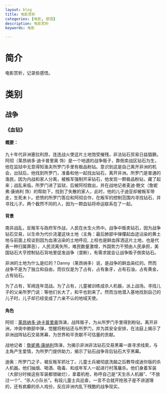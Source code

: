```yaml
---
layout: blog
title: 电影赏析
categories: [电影, 感悟]
description: 电影赏析
keywords: 电影

---
```




# 简介

电影赏析，记录些感悟。



# 类别

## 战争

### 《血钻》

#### 概要：

九十年代非洲塞拉利昂，连连战火使这片土地饱受摧残，非法钻石贸易日益猖獗。阿彻（莱昂纳多·迪卡普里奥 饰）是一个地道的战争贩子，靠倒卖战区钻石为生，他在监狱中无意得知渔夫所罗门手里有极品粉钻。意识到这是自己离开非洲的机会，出狱后，他找到所罗门，准备和他一起找出钻石，离开非洲。所罗门是普通的渔民，因为内战和家人分离，被叛军强制开采钻石，他发现一颗极品粉钻，藏了起来；战乱来临，所罗门进了监狱，后被阿彻救出，并在战地记者麦迪·鲍文（詹妮弗·康纳利 饰）的帮助下，找到了失散的家人，此时，他的儿子迪亚却被叛军带走，生死未卜。悲愤的所罗门答应和阿彻合作，在叛军的控制范围内寻找钻石，并寻找儿子。两个截然不同的人，因为一颗血钻将命运联系在了一起。

#### 背景

南非战乱，反叛军与政府军作战，人民在水生火热中。战争中贩卖钻石，因为战争钻石交易，以生命为代价浇灌这块土地（主角：最后肺部中弹攥起血迹沾染的黄土地与前面上校谈到因为血液沾染的土地呼应, 上校也是鲜血挥洒这片土地，也是代表一种归属罪恶），人民流离失所，难民数量激增，外国势力干预由人民承担，美国钻石大亨控制钻石背地里促发战争（垄断），有需求就会让战争贩子倒卖钻石。

非洲的土地为什么是红的？Danny（莱昂纳多）说，是战争的鲜血染红的。然而战争不是为了独立和自由，而仅仅是为了占有，占有象牙，占有石油，占有黄金，占有钻石。

为了占有，军阀连年混战。为了占有，儿童被训练成杀人机器，派上战场。寻找儿子的父亲所罗门说：等他们长大了，和平也到来了。然而当他潜入基地找到自己的儿子时，儿子却已经变成了六亲不认的地域天使。

#### 角色

阿彻：[莱昂纳多·迪卡普里奥](https://so.youku.com/search_video/q_莱昂纳多·迪卡普里奥?spm=a2hbt.13141534.video-intro.3)饰演，战阵贩子，为从所罗门手里得到粉钻，离开非洲，冲突中肺部中弹，觉醒将粉钻还与所罗门，并为其安全安排，在法庭上揭示了非洲战阵钻石交易黑幕，为世界和平贡献不可估量的贡献。

战地记者：[詹妮弗·康纳利](https://so.youku.com/search_video/q_詹妮弗·康纳利?spm=a2hbt.13141534.video-intro.4)饰演，为揭示非洲非法钻石交易黑幕一直寻求线索，与主角产生爱情，为所罗门提供助力，揭示了钻石战争背后钻石大亨黑幕。

迪奥：所罗门之子，被反叛军抓壮丁。儿童士兵被彻底洗脑之后教导成迷你版的杀人机器。他们抽烟、喝酒、吸毒、和成年军人一起进行村落屠杀。他们身着军装（大部分时候这些军装都很破烂），拿着机枪，称呼自己是“天生杀人机器”、“不放过一个”、“杀人小队长”。有段儿童士兵巡查，一言不合就开抢孩子是不讲道理的，还有疯癫的杀人戏份，反应非洲内乱下残酷的战争现实。





